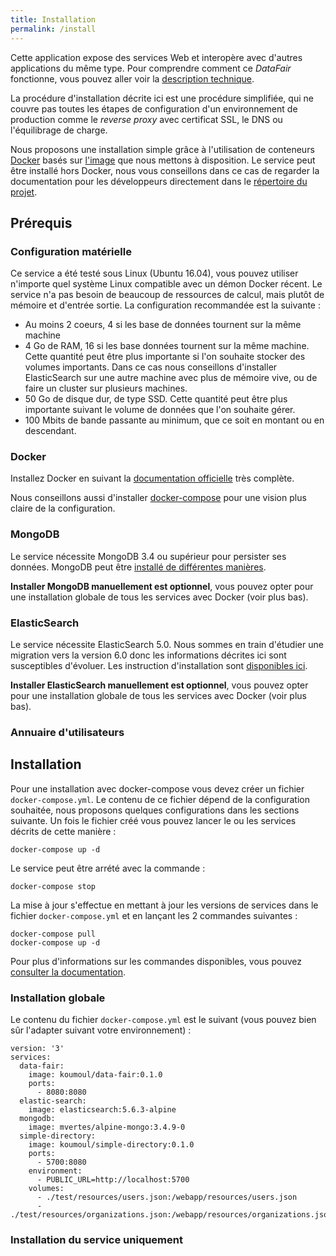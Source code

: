 ```yaml
---
title: Installation
permalink: /install
---
```


Cette application expose des services Web et interopère avec d'autres applications du même type. Pour comprendre comment ce *DataFair* fonctionne, vous pouvez aller voir la [description technique](technical-overview.md).

La procédure d'installation décrite ici est une procédure simplifiée, qui ne couvre pas toutes les étapes de configuration d'un environnement de production comme le *reverse proxy* avec certificat SSL, le DNS ou l'équilibrage de charge.

Nous proposons une installation simple grâce à l'utilisation de conteneurs [Docker](https://docker.com) basés sur [l'image](https://hub.docker.com/r/koumoul/data-fair/) que nous mettons à disposition. Le service peut être installé hors Docker, nous vous conseillons dans ce cas de regarder la documentation pour les développeurs directement dans le [répertoire du projet](https://github.com/koumoul-dev/data-fair).


## Prérequis

### Configuration matérielle

Ce service a été testé sous Linux (Ubuntu 16.04), vous pouvez utiliser n'importe quel système Linux compatible avec un démon Docker récent. Le service n'a pas besoin de beaucoup de ressources de calcul, mais plutôt de mémoire et d'entrée sortie. La configuration recommandée est la suivante :

 * Au moins 2 coeurs, 4 si les base de données tournent sur la même machine
 * 4 Go de RAM, 16 si les base données tournent sur la même machine. Cette quantité peut être plus importante si l'on souhaite stocker des volumes importants. Dans ce cas nous conseillons d'installer ElasticSearch sur une autre machine avec plus de mémoire vive, ou de faire un cluster sur plusieurs machines.
 * 50 Go de disque dur, de type SSD. Cette quantité peut être plus importante suivant le volume de données que l'on souhaite gérer.
 * 100 Mbits de bande passante au minimum, que ce soit en montant ou en descendant.

### Docker

Installez Docker en suivant la [documentation officielle](https://docs.docker.com/engine/installation/) très complète.

Nous conseillons aussi d'installer [docker-compose](https://docs.docker.com/compose/install/) pour une vision plus claire de la configuration.

### MongoDB

Le service nécessite MongoDB 3.4 ou supérieur pour persister ses données. MongoDB peut être [installé de différentes manières](https://docs.mongodb.com/v3.4/installation/).

**Installer MongoDB manuellement est optionnel**, vous pouvez opter pour une installation globale de tous les services avec Docker (voir plus bas).

### ElasticSearch

Le service nécessite ElasticSearch 5.0. Nous sommes en train d'étudier une migration vers la version 6.0 donc les informations décrites ici sont susceptibles d'évoluer. Les instruction d'installation sont [disponibles ici](https://www.elastic.co/guide/en/elasticsearch/reference/5.0/install-elasticsearch.html).

**Installer ElasticSearch manuellement est optionnel**, vous pouvez opter pour une installation globale de tous les services avec Docker (voir plus bas).

### Annuaire d'utilisateurs

## Installation

Pour une installation avec docker-compose vous devez créer un fichier `docker-compose.yml`. Le contenu de ce fichier dépend de la configuration souhaitée, nous proposons quelques configurations dans les sections suivante. Un fois le fichier créé vous pouvez lancer le ou les services décrits de cette manière :

```
docker-compose up -d
```

Le service peut être arrété avec la commande :

```
docker-compose stop
```

La mise à jour s'effectue en mettant à jour les versions de services dans le fichier `docker-compose.yml` et en lançant les 2 commandes suivantes :

```
docker-compose pull
docker-compose up -d
```

Pour plus d'informations sur les commandes disponibles, vous pouvez [consulter la documentation](https://docs.docker.com/compose/).

### Installation globale

Le contenu du fichier `docker-compose.yml` est le suivant (vous pouvez bien sûr l'adapter suivant votre environnement) :

```
version: '3'
services:
  data-fair:
    image: koumoul/data-fair:0.1.0
    ports:
      - 8080:8080
  elastic-search:
    image: elasticsearch:5.6.3-alpine
  mongodb:
    image: mvertes/alpine-mongo:3.4.9-0
  simple-directory:
    image: koumoul/simple-directory:0.1.0
    ports:
      - 5700:8080
    environment:
      - PUBLIC_URL=http://localhost:5700
    volumes:
      - ./test/resources/users.json:/webapp/resources/users.json
      - ./test/resources/organizations.json:/webapp/resources/organizations.json
```


### Installation du service uniquement
